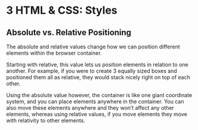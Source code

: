 # 3 HTML & CSS: Styles
## Absolute vs. Relative Positioning

The absolute and relative values change how we can position different elements within the browser container. 

Starting with relative, this value lets us position elements in relation to one another. For example, if you were to create 3 equally sized boxes and positioned them all as relative, they would stack nicely right on top of each other.

Using the absolute value however, the container is like one giant coordinate system, and you can place elements anywhere in the container. You can also move these elements anywhere and they won’t affect any other elements, whereas using relative values, if you move elements they move with relativity to other elements.
